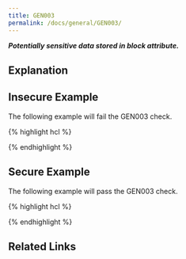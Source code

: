 ```yaml
---
title: GEN003
permalink: /docs/general/GEN003/
---
```


***Potentially sensitive data stored in block attribute.***

## Explanation



## Insecure Example

The following example will fail the GEN003 check.

{% highlight hcl %}

{% endhighlight %}

## Secure Example

The following example will pass the GEN003 check.

{% highlight hcl %}

{% endhighlight %}

## Related Links


